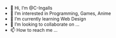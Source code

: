- 👋 Hi, I’m @C-Ingalls
- 👀 I’m interested in Programming, Games, Anime
- 🌱 I’m currently learning Web Design
- 💞️ I’m looking to collaborate on ...
- 📫 How to reach me ...

<!---
C-Ingalls/C-Ingalls is a ✨ special ✨ repository because its `README.md` (this file) appears on your GitHub profile.
You can click the Preview link to take a look at your changes.
--->
